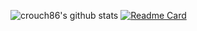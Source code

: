 ![crouch86's github stats](https://github-readme-stats.vercel.app/api?username=crouch86&show_icons=true&count_private=true&include_all_commits=true&hide_border=true&theme=highcontrast)                            [![Readme Card](https://github-readme-stats.vercel.app/api/pin/?username=crouch86&repo=crouch86)](https://github.com/crouch86/crouch86&theme=highcontrast)
